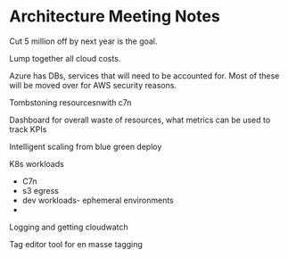 # Architecture Meeting Notes
Cut 5 million off by next year is the goal.

Lump together all cloud costs.

Azure has DBs, services that will need to be accounted for. Most of these will be moved over for AWS security reasons.

Tombstoning resourcesnwith c7n

Dashboard for overall waste of resources, what metrics can be used to track KPIs

Intelligent scaling from blue green deploy 

K8s workloads

- C7n
- s3 egress 
- dev workloads- ephemeral environments
- 

Logging and getting cloudwatch 

Tag editor tool for en masse tagging
